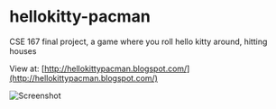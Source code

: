 # hellokitty-pacman
CSE 167 final project, a game where you roll hello kitty around, hitting houses

View at: [http://hellokittypacman.blogspot.com/](http://hellokittypacman.blogspot.com/)

![Screenshot](http://i214.photobucket.com/albums/cc208/_-Wind-_/School/hellokitty.png)
